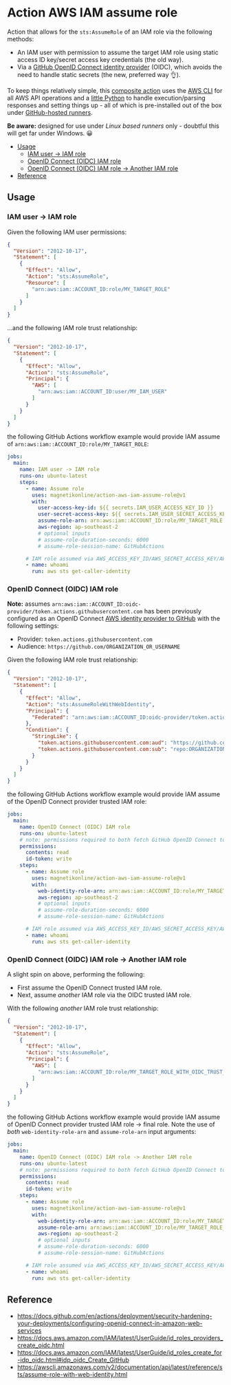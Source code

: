 # Action AWS IAM assume role

Action that allows for the `sts:AssumeRole` of an IAM role via the following methods:

- An IAM user with permission to assume the target IAM role using static access ID key/secret access key credentials (the old way).
- Via a [GitHub OpenID Connect identity provider](https://docs.github.com/en/actions/deployment/security-hardening-your-deployments/about-security-hardening-with-openid-connect) (OIDC), which avoids the need to handle static secrets (the new, preferred way 👌).

To keep things relatively simple, this [composite action](https://docs.github.com/en/actions/creating-actions/creating-a-composite-action) uses the [AWS CLI](https://aws.amazon.com/cli/) for all AWS API operations and a [little Python](main.py) to handle execution/parsing responses and setting things up - all of which is pre-installed out of the box under [GitHub-hosted runners](https://docs.github.com/en/actions/using-github-hosted-runners/about-github-hosted-runners).

**Be aware:** designed for use under _Linux based runners_ only - doubtful this will get far under Windows. 😀

- [Usage](#usage)
	- [IAM user -> IAM role](#iam-user---iam-role)
	- [OpenID Connect (OIDC) IAM role](#openid-connect-oidc-iam-role)
	- [OpenID Connect (OIDC) IAM role -> Another IAM role](#openid-connect-oidc-iam-role---another-iam-role)
- [Reference](#reference)

## Usage

### IAM user -> IAM role

Given the following IAM user permissions:

```json
{
  "Version": "2012-10-17",
  "Statement": [
    {
      "Effect": "Allow",
      "Action": "sts:AssumeRole",
      "Resource": [
        "arn:aws:iam::ACCOUNT_ID:role/MY_TARGET_ROLE"
      ]
    }
  ]
}
```

...and the following IAM role trust relationship:

```json
{
  "Version": "2012-10-17",
  "Statement": [
    {
      "Effect": "Allow",
      "Action": "sts:AssumeRole",
      "Principal": {
        "AWS": [
          "arn:aws:iam::ACCOUNT_ID:user/MY_IAM_USER"
        ]
      }
    }
  ]
}
```

the following GitHub Actions workflow example would provide IAM assume of `arn:aws:iam::ACCOUNT_ID:role/MY_TARGET_ROLE`:

```yaml
jobs:
  main:
    name: IAM user -> IAM role
    runs-on: ubuntu-latest
    steps:
      - name: Assume role
        uses: magnetikonline/action-aws-iam-assume-role@v1
        with:
          user-access-key-id: ${{ secrets.IAM_USER_ACCESS_KEY_ID }}
          user-secret-access-key: ${{ secrets.IAM_USER_SECRET_ACCESS_KEY }}
          assume-role-arn: arn:aws:iam::ACCOUNT_ID:role/MY_TARGET_ROLE
          aws-region: ap-southeast-2
          # optional inputs
          # assume-role-duration-seconds: 6000
          # assume-role-session-name: GitHubActions

      # IAM role assumed via AWS_ACCESS_KEY_ID/AWS_SECRET_ACCESS_KEY/AWS_SESSION_TOKEN
      - name: whoami
        run: aws sts get-caller-identity
```

### OpenID Connect (OIDC) IAM role

**Note:** assumes `arn:aws:iam::ACCOUNT_ID:oidc-provider/token.actions.githubusercontent.com` has been previously configured as an OpenID Connect [AWS identity provider to GitHub](https://docs.github.com/en/actions/deployment/security-hardening-your-deployments/configuring-openid-connect-in-amazon-web-services#adding-the-identity-provider-to-aws) with the following settings:

- Provider: `token.actions.githubusercontent.com`
- Audience: `https://github.com/ORGANIZATION_OR_USERNAME`

Given the following IAM role trust relationship:

```json
{
  "Version": "2012-10-17",
  "Statement": [
    {
      "Effect": "Allow",
      "Action": "sts:AssumeRoleWithWebIdentity",
      "Principal": {
        "Federated": "arn:aws:iam::ACCOUNT_ID:oidc-provider/token.actions.githubusercontent.com"
      },
      "Condition": {
        "StringLike": {
          "token.actions.githubusercontent.com:aud": "https://github.com/ORGANIZATION_OR_USERNAME",
          "token.actions.githubusercontent.com:sub": "repo:ORGANIZATION_OR_USERNAME/*"
        }
      }
    }
  ]
}
```

the following GitHub Actions workflow example would provide IAM assume of the OpenID Connect provider trusted IAM role:

```yaml
jobs:
  main:
    name: OpenID Connect (OIDC) IAM role
    runs-on: ubuntu-latest
    # note: permissions required to both fetch GitHub OpenID Connect token and actions/checkout
    permissions:
      contents: read
      id-token: write
    steps:
      - name: Assume role
        uses: magnetikonline/action-aws-iam-assume-role@v1
        with:
          web-identity-role-arn: arn:aws:iam::ACCOUNT_ID:role/MY_TARGET_ROLE_WITH_OIDC_TRUST_RELATIONSHIP
          aws-region: ap-southeast-2
          # optional inputs
          # assume-role-duration-seconds: 6000
          # assume-role-session-name: GitHubActions

      # IAM role assumed via AWS_ACCESS_KEY_ID/AWS_SECRET_ACCESS_KEY/AWS_SESSION_TOKEN
      - name: whoami
        run: aws sts get-caller-identity
```

### OpenID Connect (OIDC) IAM role -> Another IAM role

A slight spin on above, performing the following:

- First assume the OpenID Connect trusted IAM role.
- Next, assume _another_ IAM role via the OIDC trusted IAM role.

With the following _another_ IAM role trust relationship:

```json
{
  "Version": "2012-10-17",
  "Statement": [
    {
      "Effect": "Allow",
      "Action": "sts:AssumeRole",
      "Principal": {
        "AWS": [
          "arn:aws:iam::ACCOUNT_ID:role/MY_TARGET_ROLE_WITH_OIDC_TRUST_RELATIONSHIP"
        ]
      }
    }
  ]
}
```

the following GitHub Actions workflow example would provide IAM assume of OpenID Connect provider trusted IAM role -> final role. Note the use of _both_ `web-identity-role-arn` and `assume-role-arn` input arguments:

```yaml
jobs:
  main:
    name: OpenID Connect (OIDC) IAM role -> Another IAM role
    runs-on: ubuntu-latest
    # note: permissions required to both fetch GitHub OpenID Connect token and actions/checkout
    permissions:
      contents: read
      id-token: write
    steps:
      - name: Assume role
        uses: magnetikonline/action-aws-iam-assume-role@v1
        with:
          web-identity-role-arn: arn:aws:iam::ACCOUNT_ID:role/MY_TARGET_ROLE_WITH_OIDC_TRUST_RELATIONSHIP
          assume-role-arn: arn:aws:iam::ACCOUNT_ID:role/MY_TARGET_ROLE_ASSUMED_FROM_OIDC_ROLE
          aws-region: ap-southeast-2
          # optional inputs
          # assume-role-duration-seconds: 6000
          # assume-role-session-name: GitHubActions

      # IAM role assumed via AWS_ACCESS_KEY_ID/AWS_SECRET_ACCESS_KEY/AWS_SESSION_TOKEN
      - name: whoami
        run: aws sts get-caller-identity
```

## Reference

- https://docs.github.com/en/actions/deployment/security-hardening-your-deployments/configuring-openid-connect-in-amazon-web-services
- https://docs.aws.amazon.com/IAM/latest/UserGuide/id_roles_providers_create_oidc.html
- https://docs.aws.amazon.com/IAM/latest/UserGuide/id_roles_create_for-idp_oidc.html#idp_oidc_Create_GitHub
- https://awscli.amazonaws.com/v2/documentation/api/latest/reference/sts/assume-role-with-web-identity.html

